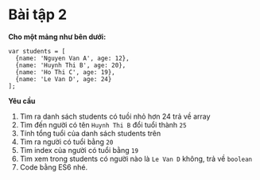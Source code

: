 # Bài tập 2
**Cho một mảng như bên dưới:**
```
var students = [
  {name: 'Nguyen Van A', age: 12},
  {name: 'Huynh Thi B', age: 20},
  {name: 'Ho Thi C', age: 19},
  {name: 'Le Van D', age: 24}
];
```

**Yêu cầu**

1. Tìm ra danh sách students có tuồi nhỏ hơn 24 trả về array
2. Tìm đến người có tên `Huynh Thi B` đổi tuổi thành `25`
3. Tính tổng tuổi của danh sách students trên
4. Tìm ra người có tuổi bằng `20` 
5. Tìm index của người có tuổi bằng `19`
6. Tìm xem trong students có người nào là `Le Van D` không, trả về `boolean`
7. Code bằng ES6 nhé.
